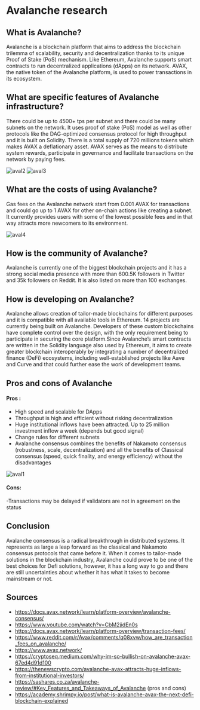 # Avalanche research

## What is Avalanche?

Avalanche is a blockchain platform that aims to address the blockchain trilemma of scalability, security and decentralization thanks to its unique Proof of Stake (PoS) mechanism. Like Ethereum, Avalanche supports smart contracts to run decentralized applications (dApps) on its network. AVAX, the native token of the Avalanche platform, is used to power transactions in its ecosystem. 

## What are specific features of Avalanche infrastructure?

There could be up to 4500+ tps per subnet and there could be  many subnets on the network. It uses proof of stake (PoS) model as well as other protocols like the DAG-optimized consensus protocol for high throughput and it is built on Solidity. There is a total supply of 720 millions tokens which makes AVAX a deflationary asset. AVAX serves as the means to distribute system rewards, participate in governance and facilitate transactions on the network by paying fees.

![aval2](https://user-images.githubusercontent.com/49690101/158576934-fffee332-53ca-4173-ab13-772778e8748e.png)
![aval3](https://user-images.githubusercontent.com/49690101/158576960-197eb531-5242-4ed1-9c2e-02ea795e6648.png)

## What are the costs of using Avalanche?

Gas fees on the Avalanche network start from 0.001 AVAX for transactions and could go up to 1 AVAX for other on-chain actions like creating a subnet. It currently provides users with some of the lowest possible fees and in that way attracts more newcomers to its environment.

![aval4](https://user-images.githubusercontent.com/49690101/158576982-0d888ccb-55a0-4c93-8a29-fa6ac6a8c8aa.png)

## How is the community of Avalanche?

Avalanche is currently one of the biggest blockchain projects and it has a strong social media presence with more than 600.5K followers in Twitter and 35k followers on Reddit. It is also listed on more than 100 exchanges.

## How is developing on Avalanche?

Avalanche allows creation of tailor-made blockchains for different purposes and it is compatible with all available tools in Ethereum. 14 projects are currently being built on Avalanche. Developers of these custom blockchains have complete control over the design, with the only requirement being to participate in securing the core platform.Since Avalanche’s smart contracts are written in the Solidity language also used by Ethereum, it aims to create greater blockchain interoperably by integrating a number of decentralized finance (DeFi) ecosystems, including well-established projects like Aave and Curve and that could further ease the work of development teams.
 
## Pros and cons of Avalanche

#### Pros :

- High speed and scalable for DApps
- Throughput is high and efficient without risking decentralization
- Huge institutional inflows have been attracted. Up to 25 million investment inflow a week (depends  but good signal) 
- Change rules for different subnets
- Avalanche consensus combines the benefits of Nakamoto consensus (robustness, scale, decentralization) and all the benefits of Classical consensus (speed, quick finality, and energy efficiency) without the disadvantages

![aval1](https://user-images.githubusercontent.com/49690101/158576879-7fe16f80-9cca-481c-90af-dbb5a62be97a.png)


#### Cons:

-Transactions may be delayed if validators are not in agreement on the status

## Conclusion

Avalanche consensus is a radical breakthrough in distributed systems. It represents as large a leap forward as the classical and Nakamoto consensus protocols that came before it. When it comes to tailor-made solutions in the blockchain industry, Avalanche could prove to be one of the best choices for Defi solutions, however, it has a long way to go and there are still uncertainties about whether it has what it takes to become mainstream or not.

## Sources

- https://docs.avax.network/learn/platform-overview/avalanche-consensus/
- https://www.youtube.com/watch?v=CbM2jidEn0s
- https://docs.avax.network/learn/platform-overview/transaction-fees/
- https://www.reddit.com/r/Avax/comments/q08xvw/how_are_transaction_fees_on_avalanche/
- https://www.avax.network/
- https://cryptoseq.medium.com/why-im-so-bullish-on-avalanche-avax-67ed4d91d100
- https://thenewscrypto.com/avalanche-avax-attracts-huge-inflows-from-institutional-investors/
- https://sashares.co.za/avalanche-review/#Key_Features_and_Takeaways_of_Avalanche (pros and cons)
- https://academy.shrimpy.io/post/what-is-avalanche-avax-the-next-defi-blockchain-explained
